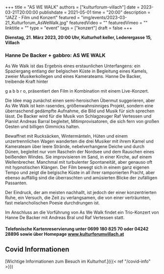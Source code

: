 +++
title = "AS WE WALK"
authors = ["kulturforum-villach"]
date = 2023-03-21T20:00:00
publishdate = 2021-05-01
time = "20:00"
description = "JAZZ - Film und Konzert"
featured = "img/events/2023-03-21_Kulturforum_AsWeWalk.jpg"
featuredVideo = ""
featuredVimeo = ""
linktitle = ""
type = "event"
tags = ["konzert"]
draft = false
+++

**Dienstag, 21. März 2023, 20:00 Uhr, Kulturhof:keller, Lederergasse 15, Villach**


### Hanne De Backer + gabbro: AS WE WALK

As We Walk ist das Ergebnis eines erstaunlichen Unterfangens: ein Spaziergang entlang der belgischen Küste in Begleitung eines Kamels, zweier Musikerkollegen und eines Kamerateams. Hanne De Backer, treibende Kraft hinter

g a b b r o, präsentiert den Film in Kombination mit einem Live-Konzert.

Die Idee mag zunächst einen semi-heroischen Übermut suggerieren, aber As We Walk ist kein rasendes, größenwahnsinniges Projekt, sondern eine überraschend gedämpfte Aufnahme, die Bild und Musik für sich sprechen lässt. De Backer wird für die Musik von Schlagzeuger Raf Vertessen und Pianist Andreas Barral begleitet, Mitimprovisatoren, die sich fern von großen Gesten und billigen Gimmicks halten.

Bewaffnet mit Rucksäcken, Wintermänteln, Hüten und einem unzertrennlichen Wagen wanderten die drei Musiker mit ihrem Kamel und Kamerateam über leere Strände, nebelverhangene Deiche und durch Dünen, begleitet nur vom Rascheln der Nordsee und dem Rauschen eines beißenden Windes. Sie improvisieren im Sand, in einer Kirche, auf einem Wellenbrecher. Manchmal mit turbulenter Spontaneität, aber genauso oft mit hypnotischen Klängen. Der Film bewegt sich in einem ganz eigenen Tempo und zeigt die belgische Küste in all ihrer ramponierten Pracht, aber ebenso auffällig sind die überraschten und amüsierten Blicke der zufälligen Passanten.

Der Eindruck, der am meisten nachhallt, ist jedoch der einer konzentrierten Ruhe, ein Versuch, die Zeit zu verlangsamen, die von einer verträumten, fast melancholischen Poesie durchdrungen ist.

Im Anschluss an die Vorführung von As We Walk findet ein Trio-Konzert von Hanne De Backer mit Andreas Bral und Raf Vertessen statt.

#### Telefonische Kartenreservierung unter 0699 180 825 70 oder 04242 28896  sowie über Homepage www.kulturforumvillach.at                             


## Covid Informationen

[Wichtige Informationen zum Besuch im Kulturhof.]({{< ref "/covid-info" >}})
